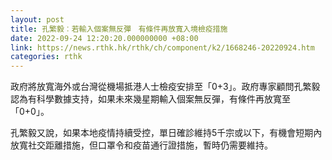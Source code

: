 ```yaml
---
layout: post
title: 孔繁毅︰若輸入個案無反彈　有條件再放寬入境檢疫措施
date: 2022-09-24 12:20:20.000000000 +08:00
link: https://news.rthk.hk/rthk/ch/component/k2/1668246-20220924.htm
categories: rthk
---
```


政府將放寬海外或台灣從機場抵港人士檢疫安排至「0+3」。政府專家顧問孔繁毅認為有科學數據支持，如果未來幾星期輸入個案無反彈，有條件再放寬至「0+0」。

孔繁毅又說，如果本地疫情持續受控，單日確診維持5千宗或以下，有機會短期內放寬社交距離措施，但口罩令和疫苗通行證措施，暫時仍需要維持。
